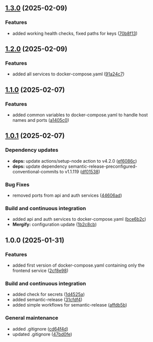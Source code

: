 ## [1.3.0](https://github.com/mini-roostico/bootstrap/compare/1.2.0...1.3.0) (2025-02-09)

### Features

* added working health checks, fixed paths for keys ([70b8f13](https://github.com/mini-roostico/bootstrap/commit/70b8f134ffef44b0c2fe325cde6441f4575a432c))

## [1.2.0](https://github.com/mini-roostico/bootstrap/compare/1.1.0...1.2.0) (2025-02-09)

### Features

* added all services to docker-compose.yaml ([91a24c7](https://github.com/mini-roostico/bootstrap/commit/91a24c71d4b31691c7ba716c5be96bcc39b14521))

## [1.1.0](https://github.com/mini-roostico/bootstrap/compare/1.0.1...1.1.0) (2025-02-07)

### Features

* added common variables to docker-compose.yaml to handle host names and ports ([a1405c0](https://github.com/mini-roostico/bootstrap/commit/a1405c0978e648c319ec6093310e94193e00ddd0))

## [1.0.1](https://github.com/mini-roostico/bootstrap/compare/1.0.0...1.0.1) (2025-02-07)

### Dependency updates

* **deps:** update actions/setup-node action to v4.2.0 ([ef6086c](https://github.com/mini-roostico/bootstrap/commit/ef6086c75def85b76e76408a2720ff4b555e9ddb))
* **deps:** update dependency semantic-release-preconfigured-conventional-commits to v1.1.119 ([df01538](https://github.com/mini-roostico/bootstrap/commit/df01538f8ac3e02c5a8e3faa4835712e467be5a8))

### Bug Fixes

* removed ports from api and auth services ([44606ad](https://github.com/mini-roostico/bootstrap/commit/44606ad194c5c3a63aa5d39de1184bc39799f07a))

### Build and continuous integration

* added api and auth services to docker-compose.yaml ([bce6b2c](https://github.com/mini-roostico/bootstrap/commit/bce6b2cfa41be70cb695c7737f2e9294179e8e13))
* **Mergify:** configuration update ([1b2c8cb](https://github.com/mini-roostico/bootstrap/commit/1b2c8cba729f9292dc1778bd10ad22d12de2988b))

## 1.0.0 (2025-01-31)

### Features

* added first version of docker-compose.yaml containing only the frontend service ([2cf8e98](https://github.com/mini-roostico/bootstrap/commit/2cf8e98318b04f8f907f467ebab580cf3c7e2c7e))

### Build and continuous integration

* added check for secrets ([1d4525a](https://github.com/mini-roostico/bootstrap/commit/1d4525a661f4491d51e296f3fcd1996878a93499))
* added semantic-release ([31cfdf4](https://github.com/mini-roostico/bootstrap/commit/31cfdf48a7dc73b6d4eb187dd06bb4dd826ba675))
* added simple workflows for semantic-release ([affdb5b](https://github.com/mini-roostico/bootstrap/commit/affdb5b2f810f078fbbb64cfbd935473271df2b3))

### General maintenance

* added .gitignore ([cd64f4d](https://github.com/mini-roostico/bootstrap/commit/cd64f4db1211b90ca3c65c6f5b78a9df403cf2ae))
* updated .gitignore ([47bd0fe](https://github.com/mini-roostico/bootstrap/commit/47bd0fe290109429ebd50240ca5f0ed674a18140))
